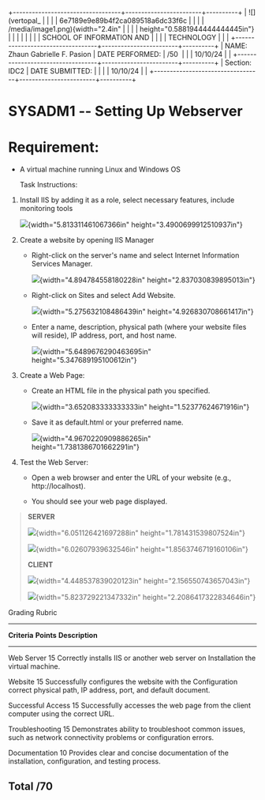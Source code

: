 +----------------------------------+------------------------+----------+
| ![](vertopal_                    |                        |          |
| 6e7189e9e89b4f2ca089518a6dc33f6c |                        |          |
| /media/image1.png){width="2.4in" |                        |          |
| height="0.5881944444444445in"}   |                        |          |
|                                  |                        |          |
| SCHOOL OF INFORMATION AND        |                        |          |
| TECHNOLOGY                       |                        |          |
+----------------------------------+------------------------+----------+
| NAME: Zhaun Gabrielle F. Pasion  | DATE PERFORMED:        | /50      |
|                                  | 10/10/24               |          |
+----------------------------------+------------------------+----------+
| Section: IDC2                    | DATE SUBMITTED:        |          |
|                                  | 10/10/24               |          |
+----------------------------------+------------------------+----------+

# SYSADM1 -- Setting Up Webserver

# Requirement: 

-   A virtual machine running Linux and Windows OS

    Task Instructions:

1.  Install IIS by adding it as a role, select necessary features,
    include monitoring tools

    ![](vertopal_6e7189e9e89b4f2ca089518a6dc33f6c/media/image2.png){width="5.813311461067366in"
    height="3.4900699912510937in"}

2.  Create a website by opening IIS Manager

    -   Right-click on the server's name and select Internet Information
        Services Manager.

        ![](vertopal_6e7189e9e89b4f2ca089518a6dc33f6c/media/image3.png){width="4.894784558180228in"
        height="2.837030839895013in"}

    -   Right-click on Sites and select Add Website.

        ![](vertopal_6e7189e9e89b4f2ca089518a6dc33f6c/media/image4.png){width="5.275632108486439in"
        height="4.926830708661417in"}

    -   Enter a name, description, physical path (where your website
        files will reside), IP address, port, and host name.

        ![](vertopal_6e7189e9e89b4f2ca089518a6dc33f6c/media/image5.png){width="5.6489676290463695in"
        height="5.347689195100612in"}

3.  Create a Web Page:

    -   Create an HTML file in the physical path you specified.

        ![](vertopal_6e7189e9e89b4f2ca089518a6dc33f6c/media/image6.png){width="3.652083333333333in"
        height="1.52377624671916in"}

    -   Save it as default.html or your preferred name.

        ![](vertopal_6e7189e9e89b4f2ca089518a6dc33f6c/media/image7.png){width="4.9670220909886265in"
        height="1.7381386701662291in"}

4.  Test the Web Server:

    -   Open a web browser and enter the URL of your website (e.g.,
        http://localhost).

    -   You should see your web page displayed.

> **SERVER**
>
> ![](vertopal_6e7189e9e89b4f2ca089518a6dc33f6c/media/image8.png){width="6.051126421697288in"
> height="1.781431539807524in"}
>
> ![](vertopal_6e7189e9e89b4f2ca089518a6dc33f6c/media/image9.png){width="6.02607939632546in"
> height="1.8563746719160106in"}
>
> **CLIENT**
>
> ![](vertopal_6e7189e9e89b4f2ca089518a6dc33f6c/media/image10.png){width="4.448537839020123in"
> height="2.156550743657043in"}
>
> ![](vertopal_6e7189e9e89b4f2ca089518a6dc33f6c/media/image11.png){width="5.823729221347332in"
> height="2.2086417322834646in"}

Grading Rubric

  ------------------------------------------------------------------------------
  **Criteria**      **Points**   **Description**
  ----------------- ------------ -----------------------------------------------
  Web Server        15           Correctly installs IIS or another web server on
  Installation                   the virtual machine.

  Website           15           Successfully configures the website with the
  Configuration                  correct physical path, IP address, port, and
                                 default document.

  Successful Access 15           Successfully accesses the web page from the
                                 client computer using the correct URL.

  Troubleshooting   15           Demonstrates ability to troubleshoot common
                                 issues, such as network connectivity problems
                                 or configuration errors.

  Documentation     10           Provides clear and concise documentation of the
                                 installation, configuration, and testing
                                 process.

  Total             /70          
  ------------------------------------------------------------------------------
